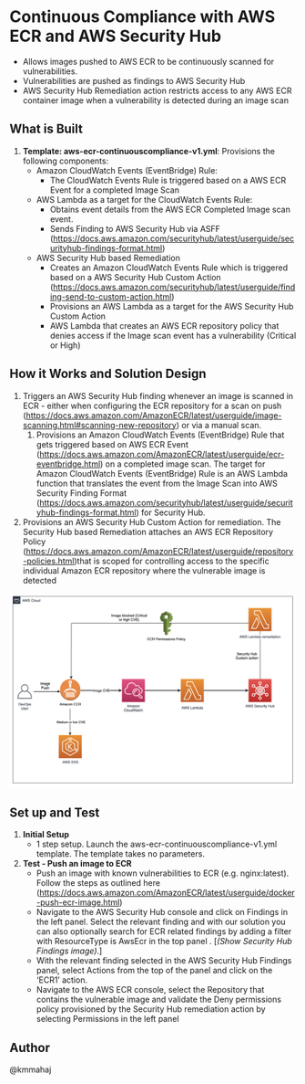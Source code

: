 # Continuous Compliance with AWS ECR and AWS Security Hub

* Allows images pushed to AWS ECR to be continuously scanned for vulnerabilities. 
* Vulnerabilities are pushed as findings to AWS Security Hub
* AWS Security Hub Remediation action restricts access to any AWS ECR container image when a vulnerability is detected during an image scan


## What is Built

1. **Template: aws-ecr-continuouscompliance-v1.yml**: Provisions the following components:
    * Amazon CloudWatch Events (EventBridge) Rule:
        * The CloudWatch Events Rule is triggered based on a AWS ECR Event for a completed Image Scan
    * AWS Lambda as a target for the CloudWatch Events Rule:
        * Obtains event details from the AWS ECR Completed Image scan event.
        * Sends Finding to AWS Security Hub via ASFF (https://docs.aws.amazon.com/securityhub/latest/userguide/securityhub-findings-format.html)
    * AWS Security Hub based Remediation
        * Creates an Amazon CloudWatch Events Rule which is triggered based on a AWS Security Hub Custom Action (https://docs.aws.amazon.com/securityhub/latest/userguide/finding-send-to-custom-action.html)
        * Provisions an AWS Lambda as a target for the AWS Security Hub Custom Action
        * AWS Lambda that creates an AWS ECR repository policy that denies access if the Image scan event has a vulnerability (Critical or High)


## How it Works and Solution Design
1. Triggers an AWS Security Hub finding whenever an image is scanned in ECR - either when configuring the ECR repository for a scan on push (https://docs.aws.amazon.com/AmazonECR/latest/userguide/image-scanning.html#scanning-new-repository) or via a manual scan. 
	1. Provisions an Amazon CloudWatch Events (EventBridge) Rule that gets triggered based on AWS ECR Event (https://docs.aws.amazon.com/AmazonECR/latest/userguide/ecr-eventbridge.html) on a completed image scan.  The target for Amazon CloudWatch Events (EventBridge) Rule is an AWS Lambda function that translates the event from the Image Scan into AWS Security Finding Format (https://docs.aws.amazon.com/securityhub/latest/userguide/securityhub-findings-format.html) for Security Hub. 
2. Provisions an AWS Security Hub Custom Action for remediation. The Security Hub based Remediation attaches an AWS ECR Repository Policy (https://docs.aws.amazon.com/AmazonECR/latest/userguide/repository-policies.html)that is scoped for controlling access to the specific  individual Amazon ECR repository where the vulnerable image is detected


![](images/arch-diagram.png)


## Set up and Test

1. **Initial Setup**
    * 1 step setup. Launch the aws-ecr-continuouscompliance-v1.yml template. The template takes no parameters.
2. **Test - Push an image to ECR** 
	* Push an image with known vulnerabilities to ECR (e.g. nginx:latest).  Follow the steps as outlined here (https://docs.aws.amazon.com/AmazonECR/latest/userguide/docker-push-ecr-image.html)
	* Navigate to the AWS Security Hub console and click on Findings in the left panel. Select the relevant finding and with our solution you can also optionally search for ECR related findings by adding a filter with ResourceType is AwsEcr in the top panel . [*(Show Security Hub Findings image)*.]
	* With the relevant finding selected in the AWS Security Hub Findings panel, select Actions from the top of the panel and click on the ‘ECR1’ action.
	* Navigate to  the AWS ECR console, select the Repository that contains the vulnerable image and validate the Deny permissions policy provisioned by the Security Hub remediation action by selecting Permissions in the left panel

## Author
@kmmahaj 